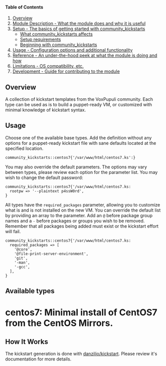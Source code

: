 #### Table of Contents

1. [Overview](#overview)
2. [Module Description - What the module does and why it is useful](#module-description)
3. [Setup - The basics of getting started with community_kickstarts](#setup)
    * [What community_kickstarts affects](#what-community_kickstarts-affects)
    * [Setup requirements](#setup-requirements)
    * [Beginning with community_kickstarts](#beginning-with-community_kickstarts)
4. [Usage - Configuration options and additional functionality](#usage)
5. [Reference - An under-the-hood peek at what the module is doing and how](#reference)
5. [Limitations - OS compatibility, etc.](#limitations)
6. [Development - Guide for contributing to the module](#development)

## Overview

A collection of kickstart templates from the VoxPupuli community. Each type can be used as is to build a puppet-ready VM, or customized with minimal knowledge of kickstart syntax.

## Usage

Choose one of the available base types. Add the definition without any options for a puppet-ready kickstart file with sane defaults located at the specified location.

    community_kickstarts::centos7{'/var/www/html/centos7.ks':}

You may also override the default parameters. The options may vary between types, please review each option for the parameter list. You may wish to change the default password:

    community_kickstarts::centos7{'/var/www/html/centos7.ks:
      rootpw => '--plaintext p4ssW0rd',
    }

All types have the `required_packages` parameter, allowing you to customize what is and is not installed on the new VM. You can override the default list by providing an array to the parameter. Add an `@` before package group names and a `-` before packages or groups you wish to be removed. Remember that all packages being added must exist or the kickstart effort will fail.

    community_kickstarts::centos7{'/var/www/html/centos7.ks:
      required_packages => [
        '@core',
        '@file-print-server-environment',
        'git',
        '-man',
        '-gcc',
      ],
    }

## Available types

# **centos7**: Minimal install of CentOS7 from the CentOS Mirrors.

## How It Works

The kickstart generation is done with [danzilio/kickstart](https://github.com/danzilio/puppet-kickstart/). Please review it's documentation for more details.
